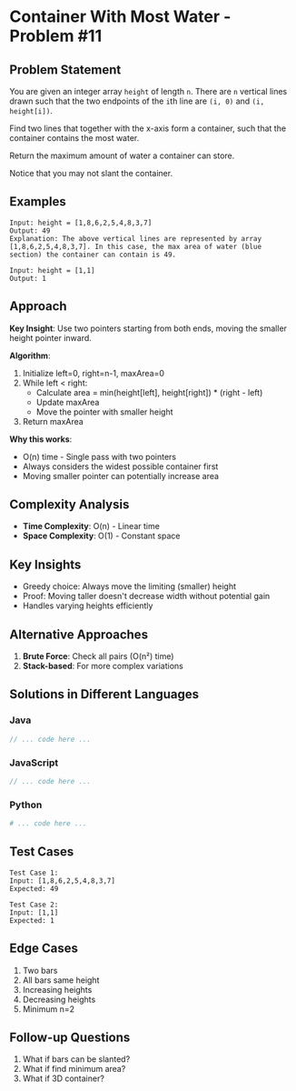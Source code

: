 # Container With Most Water - Problem #11

## Problem Statement
You are given an integer array `height` of length `n`. There are `n` vertical lines drawn such that the two endpoints of the `i`th line are `(i, 0)` and `(i, height[i])`.

Find two lines that together with the x-axis form a container, such that the container contains the most water.

Return the maximum amount of water a container can store.

Notice that you may not slant the container.

## Examples
```
Input: height = [1,8,6,2,5,4,8,3,7]
Output: 49
Explanation: The above vertical lines are represented by array [1,8,6,2,5,4,8,3,7]. In this case, the max area of water (blue section) the container can contain is 49.

Input: height = [1,1]
Output: 1
```

## Approach
**Key Insight**: Use two pointers starting from both ends, moving the smaller height pointer inward.

**Algorithm**:
1. Initialize left=0, right=n-1, maxArea=0
2. While left < right:
   - Calculate area = min(height[left], height[right]) * (right - left)
   - Update maxArea
   - Move the pointer with smaller height
3. Return maxArea

**Why this works**:
- O(n) time - Single pass with two pointers
- Always considers the widest possible container first
- Moving smaller pointer can potentially increase area

## Complexity Analysis
- **Time Complexity**: O(n) - Linear time
- **Space Complexity**: O(1) - Constant space

## Key Insights
- Greedy choice: Always move the limiting (smaller) height
- Proof: Moving taller doesn't decrease width without potential gain
- Handles varying heights efficiently

## Alternative Approaches
1. **Brute Force**: Check all pairs (O(n²) time)
2. **Stack-based**: For more complex variations

## Solutions in Different Languages

### Java
```java
// ... code here ...
```

### JavaScript
```javascript
// ... code here ...
```

### Python
```python
# ... code here ...
```

## Test Cases
```
Test Case 1:
Input: [1,8,6,2,5,4,8,3,7]
Expected: 49

Test Case 2:
Input: [1,1]
Expected: 1
```

## Edge Cases
1. Two bars
2. All bars same height
3. Increasing heights
4. Decreasing heights
5. Minimum n=2

## Follow-up Questions
1. What if bars can be slanted?
2. What if find minimum area?
3. What if 3D container?
